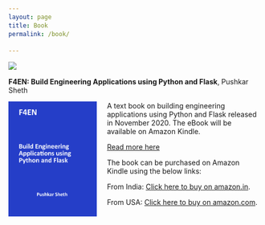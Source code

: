 ```yaml
---
layout: page
title: Book
permalink: /book/

---
```


<img src="https://img.shields.io/badge/F4EN-Build%20Engineering%20Applications%20using%20Python%20and%20Flask-blue" align="left"/> <br>

**F4EN: Build Engineering Applications using Python and Flask**, Pushkar Sheth

<img title="" src="/img/blog/f4en_bookcover.png" alt="Front cover" width="35%" align="left" style="padding-right: 20px">

A text book on building engineering applications using Python and Flask released in November 2020. The eBook will be available on Amazon Kindle.

[Read more here](https://ph.sheth.cc/blog/2020/11/13/i_wrote_a_book/)

The book can be purchased on Amazon Kindle using the below links:

From India: [Click here to buy on amazon.in](https://www.amazon.in/dp/B08NF2R4GF/ref=sr_1_6?dchild=1&keywords=build+engineering+applications&qid=1605250772&sr=8-6).

From USA: [Click here to buy on amazon.com](https://www.amazon.com/dp/B08NF2R4GF/ref=sr_1_1?dchild=1&keywords=build+engineering+applications+using+python+and+flask&qid=1605251594&sr=8-1).
